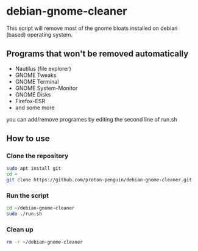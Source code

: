 # debian-gnome-cleaner
This script will remove most of the gnome bloats installed on debian (based) operating system.

## Programs that won't be removed automatically
- Nautilus (file explorer)
- GNOME Tweaks
- GNOME Terminal
- GNOME System-Monitor
- GNOME Disks
- Firefox-ESR
- and some more

you can add/remove programes by editing the second line of run.sh

## How to use
### Clone the repository
```bash
sudo apt install git
cd ~
git clone https://github.com/proton-penguin/debian-gnome-cleaner.git
```

### Run the script
```bash
cd ~/debian-gnome-cleaner
sudo ./run.sh
```

### Clean up
```bash
rm -r ~/debian-gnome-cleaner
```
